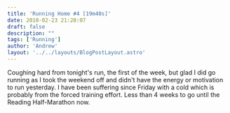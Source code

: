 ```yaml
---
title: 'Running Home #4 [19m40s]'
date: 2010-02-23 21:28:07
draft: false
description: ""
tags: ['Running']
author: 'Andrew'
layout: '../../layouts/BlogPostLayout.astro'
---
```


Coughing hard from tonight's run, the first of the week, but glad I did go running as I took the weekend off and didn't have the energy or motivation to run yesterday. I have been suffering since Friday with a cold which is probably from the forced training effort. Less than 4 weeks to go until the Reading Half-Marathon now.
